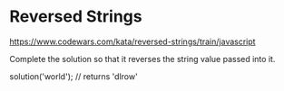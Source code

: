 # Reversed Strings
https://www.codewars.com/kata/reversed-strings/train/javascript

Complete the solution so that it reverses the string value passed into it.

solution('world'); // returns 'dlrow'